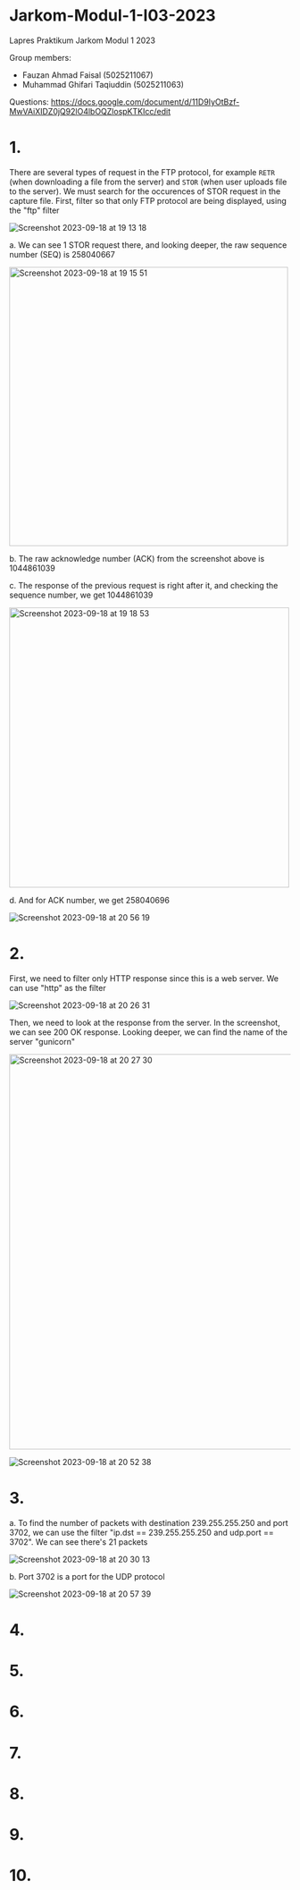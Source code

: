 # Jarkom-Modul-1-I03-2023
Lapres Praktikum Jarkom Modul 1 2023

Group members:
- Fauzan Ahmad Faisal (5025211067)
- Muhammad Ghifari Taqiuddin (5025211063)

Questions: https://docs.google.com/document/d/11D9IyOtBzf-MwVAiXIDZ0jQ92lO4lbOQZlospKTKIcc/edit

# 1.

There are several types of request in the FTP protocol, for example `RETR` (when downloading a file from the server) and `STOR` (when user uploads file to the server). We must search for the occurences of STOR request in the capture file. First, filter so that only FTP protocol are being displayed, using the "ftp" filter

![Screenshot 2023-09-18 at 19 13 18](https://github.com/Fznaf/Jarkom-Modul-1-I03-2023/assets/59758342/8f18fab2-3502-4a5e-8ac4-9457a65fedb3)

a. We can see 1 STOR request there, and looking deeper, the raw sequence number (SEQ) is 258040667

<img width="499" alt="Screenshot 2023-09-18 at 19 15 51" src="https://github.com/Fznaf/Jarkom-Modul-1-I03-2023/assets/59758342/3e81d7a4-932e-4293-a511-20cbfcb4434b">

b. The raw acknowledge number (ACK) from the screenshot above is 1044861039

c. The response of the previous request is right after it, and checking the sequence number, we get 1044861039

<img width="501" alt="Screenshot 2023-09-18 at 19 18 53" src="https://github.com/Fznaf/Jarkom-Modul-1-I03-2023/assets/59758342/c75f6924-7829-45c1-86a5-b2090a76115a">

d. And for ACK number, we get 258040696

![Screenshot 2023-09-18 at 20 56 19](https://github.com/Fznaf/Jarkom-Modul-1-I03-2023/assets/59758342/e336b36d-2e7a-412e-beb8-fae36d56587e)

# 2.
First, we need to filter only HTTP response since this is a web server. We can use "http" as the filter

![Screenshot 2023-09-18 at 20 26 31](https://github.com/Fznaf/Jarkom-Modul-1-I03-2023/assets/59758342/680d7696-9405-4a0d-abf8-2b0e0f4261ae)

Then, we need to look at the response from the server. In the screenshot, we can see 200 OK response. Looking deeper, we can find the name of the server "gunicorn"

<img width="707" alt="Screenshot 2023-09-18 at 20 27 30" src="https://github.com/Fznaf/Jarkom-Modul-1-I03-2023/assets/59758342/4fdb398f-a401-4b38-b3d2-d7f5ddd59346">

![Screenshot 2023-09-18 at 20 52 38](https://github.com/Fznaf/Jarkom-Modul-1-I03-2023/assets/59758342/9638fbe3-9fcf-4ef5-ac46-f860b91ef5a8)

# 3.

a. To find the number of packets with destination 239.255.255.250 and port 3702, we can use the filter "ip.dst == 239.255.255.250 and udp.port == 3702". We can see there's 21 packets

![Screenshot 2023-09-18 at 20 30 13](https://github.com/Fznaf/Jarkom-Modul-1-I03-2023/assets/59758342/53afb33f-0476-4453-9a6c-05188282fb42)

b. Port 3702 is a port for the UDP protocol

![Screenshot 2023-09-18 at 20 57 39](https://github.com/Fznaf/Jarkom-Modul-1-I03-2023/assets/59758342/173708cb-97a5-4a91-853d-2aed0412dca4)


# 4.

# 5.

# 6.

# 7.

# 8.

# 9.

# 10.